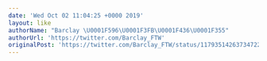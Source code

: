```yaml
---
date: 'Wed Oct 02 11:04:25 +0000 2019'
layout: like
authorName: "Barclay \U0001F596\U0001F3FB\U0001F436\U0001F355"
authorUrl: 'https://twitter.com/Barclay_FTW'
originalPost: 'https://twitter.com/Barclay_FTW/status/1179351426373472263'
---
```

